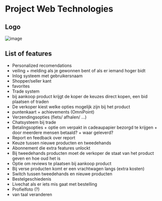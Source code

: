 Project Web Technologies
========================

Logo
-----

![image](https://github.com/Ahmed-Atmani/WebTechnologiesProject/assets/97768435/e3b1e49f-b5da-4853-a009-b4d0ba96b5f3)


List of features
----------------

- Personalized recomendations
- veiling + melding als je gewonnen bent of als er iemand hoger bidt
- Inlog systeem met gebruikersnaam
- Shopper/seller kant
- favorites
- Trade system
- bij aankoop product krijgt de koper de keuzes direct kopen, een bid plaatsen of traden
- De verkoper kiest welke opties mogelijk zijn bij het product
- puntenkaart + achievements (OmniPoint)
- Verzendingsopties (fiets/ afhalen/ ...)
- Chatsysteem bij trade
- Betalingsopties + optie om verpakt in cadeaupapier bezorgd te krijgen + door meerdere mensen betaald? + waar geleverd?
- Report en feedback over report
- Keuze tussen nieuwe producten en tweedehands
- Abonnement die extra features unlockt
- Bij tweedehands producten moet de verkoper de staat van het product geven en hoe oud het is
- Optie om reviews te plaatsen bij aankoop product
- Bij verse producten komt er een vrachtwagen langs (extra kosten)
- Switch tussen tweedehands en nieuwe producten
- Bestelgeschiedenis
- Livechat als er iets mis gaat met bestelling
- Profielfoto (?)
- van taal veranderen
